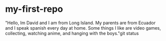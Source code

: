 # my-first-repo
"Hello, Im David and I am from Long Island. 
My parents are from Ecuador and I speak spanish every day at home. 
Some things I like are video games, collecting, watching anime, and hanging with the boys."git status